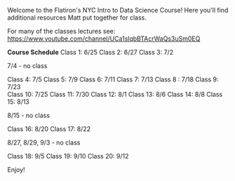 Welcome to the Flatiron's NYC Intro to Data Science Course!
Here you'll find additional resources Matt put together for class.

For many of the classes lectures see:
https://www.youtube.com/channel/UCa1slqbBTAcrWaQs3uSm0EQ

**Course Schedule**
Class 1: 6/25
Class 2: 6/27
Class 3: 7/2

7/4 - no class

Class 4: 7/5
Class 5: 7/9
Class 6: 7/11
Class 7: 7/13
Class 8 : 7/18 
Class 9: 7/23  
Class 10: 7/25
Class 11: 7/30
Class 12: 8/1
Class 13: 8/6
Class 14: 8/8
Class 15: 8/13

8/15 - no class

Class 16: 8/20 
Class 17: 8/22

8/27, 8/29, 9/3 - no class

Class 18: 9/5
Class 19: 9/10
Class 20: 9/12


Enjoy!
